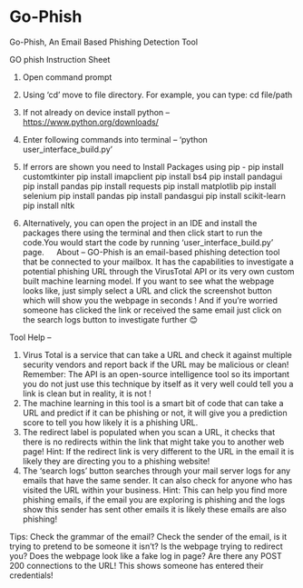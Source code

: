 # Go-Phish
Go-Phish, An Email Based Phishing Detection Tool

GO phish Instruction Sheet
1.	Open command prompt 
2.	Using  ‘cd’ move to file directory.
For example, you can type: cd file/path
3.	If not already on device install python –
https://www.python.org/downloads/

4.	Enter  following commands into terminal – 
‘python user_interface_build.py’

5.	If errors are shown you need to Install Packages using pip -
pip install customtkinter
pip install imapclient
pip install bs4
pip install pandagui
pip install pandas
pip install requests
pip install matplotlib
pip install selenium
pip install pandas
pip install pandasgui
pip install scikit-learn
pip install nltk
6.	Alternatively, you can open the project in an IDE and install the packages there using the terminal and then click start to run the code.You would start the code by running ‘user_interface_build.py’ page.
 
About –
GO-Phish is an email-based phishing detection tool that be connected to your mailbox. It has the capabilities to investigate a potential phishing URL through the VirusTotal API or its very own custom built machine learning model. If you want to see what the webpage looks like, just simply select a URL and click the screenshot button which will show you the webpage in seconds ! And if you’re worried someone has clicked the link or received the same email just click on the search logs button to investigate further 😊

Tool Help –
1.	Virus Total is a service that can take a URL and check it against multiple security vendors and report back if the URL may be malicious or clean! 
Remember: The API is an open-source intelligence tool so its important you do not just use this technique by itself as it very well could tell you a link is clean but in reality, it is not !
2.	The machine learning in this tool is a smart bit of code that can take a URL and predict if it can be phishing or not, it will give you a prediction score to tell you how likely it is a phishing URL.
3.	The redirect label is populated when you scan a URL, it checks that there is no redirects within the link that might take you to another web page!
Hint: If the redirect link is very different to the URL in the email it is likely they are directing you to a phishing website!
4.	The ‘search logs’ button searches through your mail server logs for any emails that have the same sender. It can also check for anyone who has visited the URL within your business.
Hint: This can help you find more phishing emails, if the email you are exploring is phishing and the logs show this sender has sent other emails it is likely these emails are also phishing!

Tips:
Check the grammar of the email?
Check the sender of the email, is it trying to pretend to be someone it isn’t?
Is the webpage trying to redirect you?
Does the webpage look like a fake log in page? 
Are there any POST 200 connections to the URL! This shows someone has entered their credentials!
